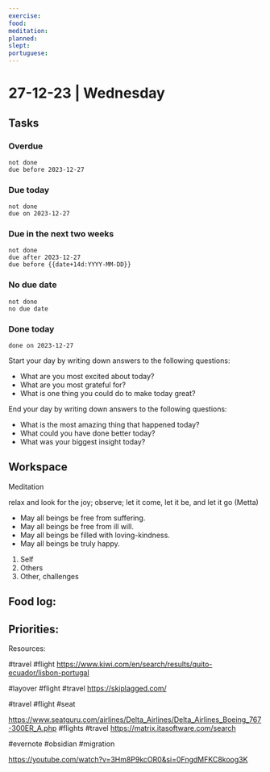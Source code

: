 ```yaml
---
exercise: 
food: 
meditation: 
planned: 
slept: 
portuguese:
---
```


# 27-12-23 | Wednesday

## Tasks
### Overdue
```tasks
not done
due before 2023-12-27
```

### Due today
```tasks
not done
due on 2023-12-27
```

### Due in the next two weeks
```tasks
not done
due after 2023-12-27
due before {{date+14d:YYYY-MM-DD}}
```

### No due date
```tasks
not done
no due date
```

### Done today
```tasks
done on 2023-12-27
```


Start your day by writing down answers to the following questions:

- What are you most excited about today? 
- What are you most grateful for? 
- What is one thing you could do to make today great?  

End your day by writing down answers to the following questions: 

- What is the most amazing thing that happened today? 
- What could you have done better today? 
- What was your biggest insight today?

## Workspace

Meditation 

relax and look for the joy; observe; let it come, let it be, and let it go
(Metta)
-   May all beings be free from suffering.
-   May all beings be free from ill will.
-   May all beings be filled with loving-kindness.
-   May all beings be truly happy.

1. Self
2. Others
3. Other, challenges

Food log:
- 

Priorities:
- 

Resources:

#travel #flight 
https://www.kiwi.com/en/search/results/quito-ecuador/lisbon-portugal

#layover #flight #travel 
https://skiplagged.com/

#travel #flight #seat 

https://www.seatguru.com/airlines/Delta_Airlines/Delta_Airlines_Boeing_767-300ER_A.php
#flights #travel 
https://matrix.itasoftware.com/search

#evernote
#obsidian
#migration

https://youtube.com/watch?v=3Hm8P9kcOR0&si=0FngdMFKC8koog3K